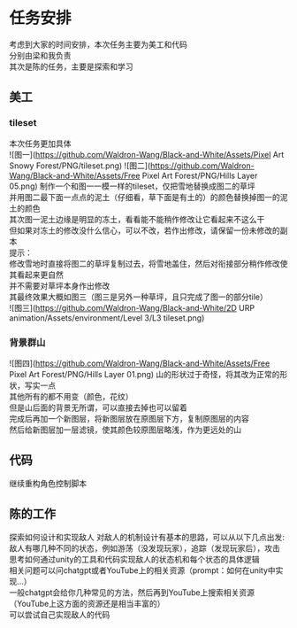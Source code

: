 # 任务安排
考虑到大家的时间安排，本次任务主要为美工和代码  
分别由梁和我负责  
其次是陈的任务，主要是探索和学习  
## 美工
### tileset
本次任务更加具体  
![图一](https://github.com/Waldron-Wang/Black-and-White/Assets/Pixel Art Snowy Forest/PNG/tileset.png)
![图二](https://github.com/Waldron-Wang/Black-and-White/Assets/Free Pixel Art Forest/PNG/Hills Layer 05.png)
制作一个和图一一模一样的tileset，仅把雪地替换成图二的草坪  
并用图二最下面一点点的泥土（仔细看，草下面是有土的）的颜色替换掉图一的泥土的颜色  
其次图一泥土边缘是明显的冻土，看看能不能稍作修改让它看起来不这么干  
但如果对冻土的修改没什么信心，可以不改，若作出修改，请保留一份未修改的副本  
提示：  
修改雪地时直接将图二的草坪复制过去，将雪地盖住，然后对衔接部分稍作修改使其看起来更自然  
并不需要对草坪本身作出修改  
其最终效果大概如图三（图三是另外一种草坪，且只完成了图一的部分tile）  
![图三](https://github.com/Waldron-Wang/Black-and-White/2D URP animation/Assets/environment/Level 3/L3 tileset.png)
### 背景群山
![图四](https://github.com/Waldron-Wang/Black-and-White/Assets/Free Pixel Art Forest/PNG/Hills Layer 01.png)
山的形状过于奇怪，将其改为正常的形状，写实一点  
其他所有的都不用变（颜色，花纹）  
但是山后面的背景无所谓，可以直接去掉也可以留着  
完成后再加一个新图层，将新图层放在原图层下方，复制原图层的内容  
然后给新图层加一层滤镜，使其颜色较原图层略浅，作为更远处的山  
## 代码
继续重构角色控制脚本
## 陈的工作
探索如何设计和实现敌人
对敌人的机制设计有基本的思路，可以从以下几点出发:  
敌人有哪几种不同的状态，例如游荡（没发现玩家），追踪（发现玩家后），攻击  
思考如何通过unity的工具和代码实现敌人的状态机和每个状态的具体逻辑  
相关问题可以问chatgpt或者YouTube上的相关资源（prompt：如何在unity中实现...）  
一般chatgpt会给你几种常见的方法，然后再到YouTube上搜索相关资源（YouTube上这方面的资源还是相当丰富的）  
可以尝试自己实现敌人的代码
